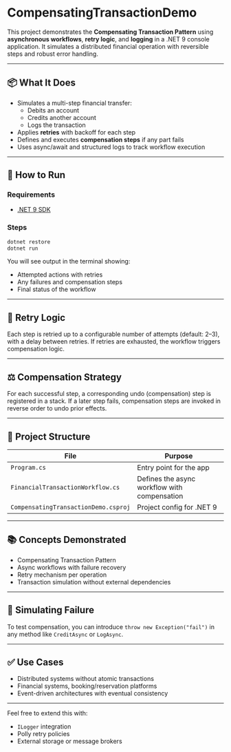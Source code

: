 # CompensatingTransactionDemo

This project demonstrates the **Compensating Transaction Pattern** using **asynchronous workflows**, **retry logic**, and **logging** in a .NET 9 console application. It simulates a distributed financial operation with reversible steps and robust error handling.

---

## 📦 What It Does

- Simulates a multi-step financial transfer:
  - Debits an account
  - Credits another account
  - Logs the transaction
- Applies **retries** with backoff for each step
- Defines and executes **compensation steps** if any part fails
- Uses async/await and structured logs to track workflow execution

---

## 🚀 How to Run

### Requirements

- [.NET 9 SDK](https://dotnet.microsoft.com/download)

### Steps

```bash
dotnet restore
dotnet run
```

You will see output in the terminal showing:
- Attempted actions with retries
- Any failures and compensation steps
- Final status of the workflow

---

## 🔁 Retry Logic

Each step is retried up to a configurable number of attempts (default: 2–3), with a delay between retries. If retries are exhausted, the workflow triggers compensation logic.

---

## ⚖️ Compensation Strategy

For each successful step, a corresponding undo (compensation) step is registered in a stack. If a later step fails, compensation steps are invoked in reverse order to undo prior effects.

---

## 🧱 Project Structure

| File                                 | Purpose                                         |
|--------------------------------------|-------------------------------------------------|
| `Program.cs`                         | Entry point for the app                         |
| `FinancialTransactionWorkflow.cs`    | Defines the async workflow with compensation    |
| `CompensatingTransactionDemo.csproj` | Project config for .NET 9              |

---

## 📚 Concepts Demonstrated

- Compensating Transaction Pattern
- Async workflows with failure recovery
- Retry mechanism per operation
- Transaction simulation without external dependencies

---

## 🧪 Simulating Failure

To test compensation, you can introduce `throw new Exception("fail")` in any method like `CreditAsync` or `LogAsync`.

---

## ✅ Use Cases

- Distributed systems without atomic transactions
- Financial systems, booking/reservation platforms
- Event-driven architectures with eventual consistency

---

Feel free to extend this with:
- `ILogger` integration
- Polly retry policies
- External storage or message brokers

